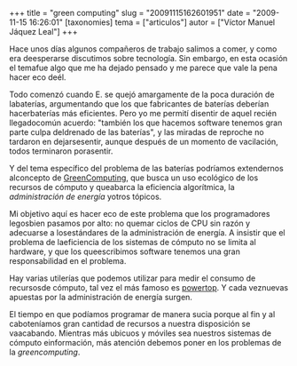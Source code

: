 +++
title = "green computing"
slug = "20091115162601951"
date = "2009-11-15 16:26:01"
[taxonomies]
tema = ["articulos"]
autor = ["Víctor Manuel Jáquez Leal"]
+++

Hace unos días algunos compañeros de trabajo salimos a comer, y como era
deesperarse discutimos sobre tecnología. Sin embargo, en esta ocasión el
temafue algo que me ha dejado pensado y me parece que vale la pena hacer
eco deél.

Todo comenzó cuando E. se quejó amargamente de la poca duración de
labaterías, argumentando que los que fabricantes de baterías deberían
hacerbaterías más eficientes. Pero yo me permití disentir de aquel
recién llegadocomún acuerdo: "también los que hacemos software tenemos
gran parte culpa deldrenado de las baterías", y las miradas de reproche
no tardaron en dejarsesentir, aunque después de un momento de
vacilación, todos terminaron porasentir.

Y del tema específico del problema de las baterías podríamos extendernos
alconcepto de
[GreenComputing](http://en.wikipedia.org/wiki/Green_computing), que
busca un uso ecológico de los recursos de cómputo y queabarca la
eficiencia algorítmica, la *administración de energía* yotros tópicos.

Mi objetivo aquí es hacer eco de este problema que los programadores
legosbien pasamos por alto: no quemar ciclos de CPU sin razón y
adecuarse a losestándares de la administración de energía. A insistir
que el problema de laeficiencia de los sistemas de cómputo no se limita
al hardware, y que los queescribimos software tenemos una gran
responsabilidad en el problema.

Hay varias utilerías que podemos utilizar para medir el consumo de
recursosde cómputo, tal vez el más famoso es
[powertop](http://www.lesswatts.org/projects/powertop/). Y cada
veznuevas apuestas por la administración de energía surgen.

El tiempo en que podíamos programar de manera sucia porque al fin y al
caboteníamos gran cantidad de recursos a nuestra disposición se
vaacabando. Mientras más ubicuos y móviles sea nuestros sistemas de
cómputo einformación, más atención debemos poner en los problemas de la
*greencomputing*.

